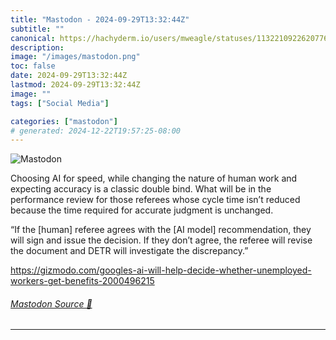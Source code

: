 ```yaml
---
title: "Mastodon - 2024-09-29T13:32:44Z"
subtitle: ""
canonical: https://hachyderm.io/users/mweagle/statuses/113221092262077608
description:
image: "/images/mastodon.png"
toc: false
date: 2024-09-29T13:32:44Z
lastmod: 2024-09-29T13:32:44Z
image: ""
tags: ["Social Media"]

categories: ["mastodon"]
# generated: 2024-12-22T19:57:25-08:00
---
```

![Mastodon](/images/mastodon.png)

<p>Choosing AI for speed, while changing the nature of human work and expecting accuracy is a classic double bind. What will be in the performance review for those referees whose cycle time isn’t reduced because the time required for accurate judgment is unchanged. </p><p>“If the [human] referee agrees with the [AI model] recommendation, they will sign and issue the decision. If they don’t agree, the referee will revise the document and DETR will investigate the discrepancy.”</p><p><a href="https://gizmodo.com/googles-ai-will-help-decide-whether-unemployed-workers-get-benefits-2000496215" target="_blank" rel="nofollow noopener noreferrer" translate="no"><span class="invisible">https://</span><span class="ellipsis">gizmodo.com/googles-ai-will-he</span><span class="invisible">lp-decide-whether-unemployed-workers-get-benefits-2000496215</span></a></p>


###### [Mastodon Source 🐘](https://hachyderm.io/@mweagle/113221092262077608)

___
